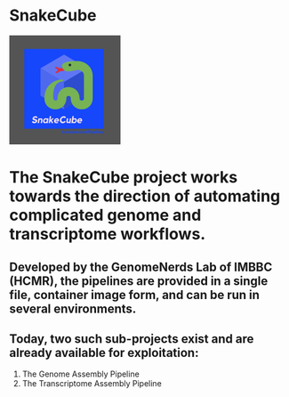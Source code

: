 # SnakeCube

![SnakeCube](/SnakeCube.png)


# The SnakeCube project works towards the direction of automating complicated genome and transcriptome workflows.
## Developed by the GenomeNerds Lab of IMBBC (HCMR), the pipelines are provided in a single file, container image form, and can be run in several environments.
## Today, two such sub-projects exist and are already available for exploitation:

1. The Genome Assembly Pipeline
2. The Transcriptome Assembly Pipeline




